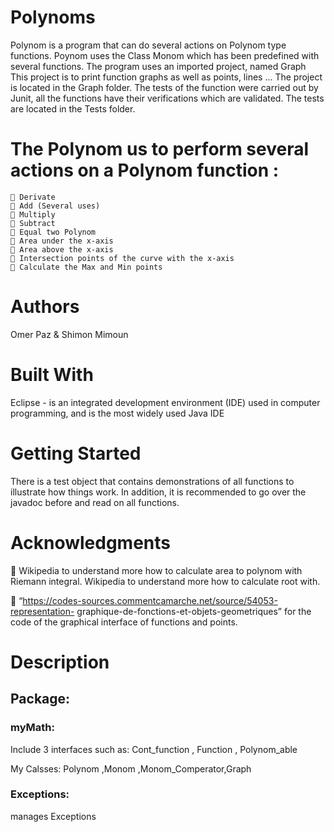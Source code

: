 # Polynoms

Polynom is a program that can do several actions on Polynom type functions. Poynom uses the Class
Monom which has been predefined with several functions.
The program uses an imported project, named Graph This project is to print function graphs as well as points, lines ... The project is located in the Graph folder.
The tests of the function were carried out by Junit, all the functions have their verifications which are validated. The tests are located in the Tests folder.

# The Polynom us to perform several actions on a Polynom function :

```
 Derivate
 Add (Several uses)
 Multiply
 Subtract
 Equal two Polynom
 Area under the x-axis
 Area above the x-axis
 Intersection points of the curve with the x-axis
 Calculate the Max and Min points
```
# Authors

 Omer Paz & Shimon Mimoun

# Built With

Eclipse - is an integrated development environment (IDE) used in computer programming, and is the most widely used Java IDE

# Getting Started

There is a test object that contains demonstrations of all functions to illustrate how things work. In addition, it is recommended to go over the javadoc before and read on all functions.

# Acknowledgments

  Wikipedia to understand more how to calculate area to polynom with Riemann  integral. Wikipedia to understand more how to calculate root with.

 “https://codes-sources.commentcamarche.net/source/54053-representation- graphique-de-fonctions-et-objets-geometriques” for the code of the graphical
interface of functions and points.

# Description

## Package:

### myMath:

Include 3 interfaces such as: Cont_function , Function , Polynom_able

My Calsses: Polynom ,Monom ,Monom_Comperator,Graph

### Exceptions:

 manages Exceptions


